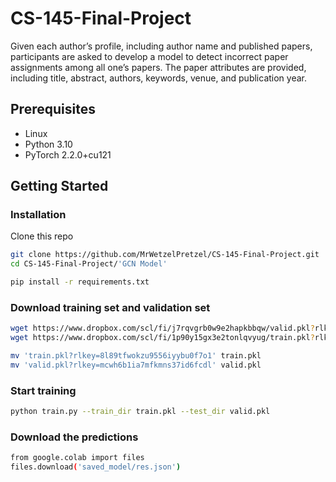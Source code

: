 # CS-145-Final-Project
Given each author’s profile, including author name and published papers, participants are asked to develop a model to detect incorrect paper assignments among all one’s papers. The paper attributes are provided, including title, abstract, authors, keywords, venue, and publication year.

## Prerequisites
- Linux
- Python 3.10
- PyTorch 2.2.0+cu121

## Getting Started

### Installation
Clone this repo
```bash
git clone https://github.com/MrWetzelPretzel/CS-145-Final-Project.git
cd CS-145-Final-Project/'GCN Model'
```
```bash
pip install -r requirements.txt
```

### Download training set and validation set
```bash
wget https://www.dropbox.com/scl/fi/j7rqvgrb0w9e2hapkbbqw/valid.pkl?rlkey=mcwh6b1ia7mfkmns37id6fcdl&st=kf9xt1k0&dl=0
wget https://www.dropbox.com/scl/fi/1p90y15gx3e2tonlqvyug/train.pkl?rlkey=8l89tfwokzu9556iyybu0f7o1&st=3fucc06g&dl=0
```

```bash
mv 'train.pkl?rlkey=8l89tfwokzu9556iyybu0f7o1' train.pkl
mv 'valid.pkl?rlkey=mcwh6b1ia7mfkmns37id6fcdl' valid.pkl
```
### Start training

```bash
python train.py --train_dir train.pkl --test_dir valid.pkl
```
### Download the predictions

```bash
from google.colab import files
files.download('saved_model/res.json')
```
